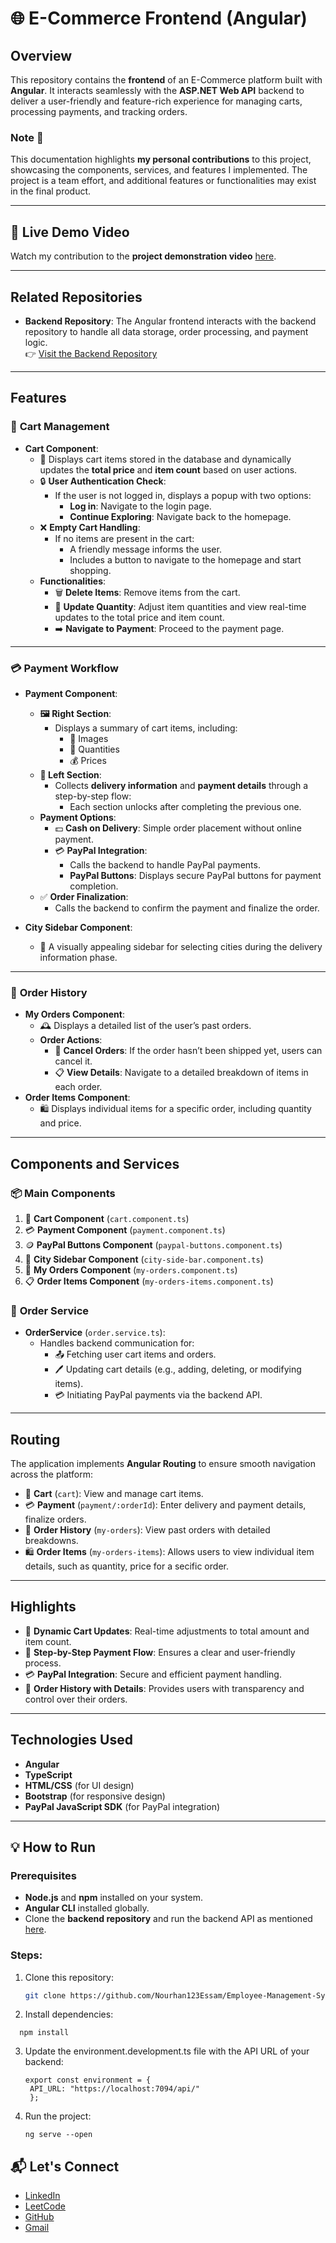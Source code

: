 
# 🌐 E-Commerce Frontend (Angular)

## Overview
This repository contains the **frontend** of an E-Commerce platform built with **Angular**. It interacts seamlessly with the **ASP.NET Web API** backend to deliver a user-friendly and feature-rich experience for managing carts, processing payments, and tracking orders.  

### Note 📝
This documentation highlights **my personal contributions** to this project, showcasing the components, services, and features I implemented. The project is a team effort, and additional features or functionalities may exist in the final product.


---
## 🌟 Live Demo Video

Watch my contribution to the **project demonstration video** [here](https://drive.google.com/file/d/1N8LeN7Ragu1HMKAmmTb6Rnr_fhtFYsIf/view?usp=sharing).  

---

## Related Repositories
- **Backend Repository**: The Angular frontend interacts with the backend repository to handle all data storage, order processing, and payment logic.  
  👉 [Visit the Backend Repository](<backend-repo-url>)

---
## Features

### 🛒 **Cart Management**
- **Cart Component**:
  - 🧾 Displays cart items stored in the database and dynamically updates the **total price** and **item count** based on user actions.
  - 🔒 **User Authentication Check**:
    - If the user is not logged in, displays a popup with two options:
      - **Log in**: Navigate to the login page.
      - **Continue Exploring**: Navigate back to the homepage.
  - ❌ **Empty Cart Handling**:
    - If no items are present in the cart:
      - A friendly message informs the user.
      - Includes a button to navigate to the homepage and start shopping.
  - **Functionalities**:
    - 🗑️ **Delete Items**: Remove items from the cart.
    - 🔄 **Update Quantity**: Adjust item quantities and view real-time updates to the total price and item count.
    - ➡️ **Navigate to Payment**: Proceed to the payment page.

---

### 💳 **Payment Workflow**
- **Payment Component**:
  - **🖼️ Right Section**:
    - Displays a summary of cart items, including:
      - 📸 Images
      - 🔢 Quantities
      - 💰 Prices
  - **📝 Left Section**:
    - Collects **delivery information** and **payment details** through a step-by-step flow:
      - Each section unlocks after completing the previous one.
  - **Payment Options**:
    - 💵 **Cash on Delivery**: Simple order placement without online payment.
    - 💳 **PayPal Integration**:
      - Calls the backend to handle PayPal payments.
      - **PayPal Buttons**: Displays secure PayPal buttons for payment completion.
  - ✅ **Order Finalization**:
    - Calls the backend to confirm the payment and finalize the order.

- **City Sidebar Component**:
  - 🌆 A visually appealing sidebar for selecting cities during the delivery information phase.

---

### 📜 **Order History**
- **My Orders Component**:
  - 🕰️ Displays a detailed list of the user’s past orders.
  - **Order Actions**:
    - 🚫 **Cancel Orders**: If the order hasn’t been shipped yet, users can cancel it.
    - 📋 **View Details**: Navigate to a detailed breakdown of items in each order.
- **Order Items Component**:
  - 🛍️ Displays individual items for a specific order, including quantity and price.

---

## Components and Services

### 📦 **Main Components**
1. 🛒 **Cart Component** (`cart.component.ts`)
2. 💳 **Payment Component** (`payment.component.ts`)
3. 🪙 **PayPal Buttons Component** (`paypal-buttons.component.ts`)
4. 🌆 **City Sidebar Component** (`city-side-bar.component.ts`)
5. 📜 **My Orders Component** (`my-orders.component.ts`)
6. 📋 **Order Items Component** (`my-orders-items.component.ts`)

### 🔗 **Order Service**
- **OrderService** (`order.service.ts`):
  - Handles backend communication for:
    - 📤 Fetching user cart items and orders.
    - 🖊️ Updating cart details (e.g., adding, deleting, or modifying items).
    - 💳 Initiating PayPal payments via the backend API.

---

## Routing
The application implements **Angular Routing** to ensure smooth navigation across the platform:
- 🛒 **Cart** (`cart`): View and manage cart items.
- 💳 **Payment** (`payment/:orderId`): Enter delivery and payment details, finalize orders.
- 📜 **Order History** (`my-orders`): View past orders with detailed breakdowns.
- 🛍️ **Order Items** (`my-orders-items`): Allows users to view individual item details, such as quantity, price for a secific order.

---

## Highlights
- 🚀 **Dynamic Cart Updates**: Real-time adjustments to total amount and item count.
- 🔄 **Step-by-Step Payment Flow**: Ensures a clear and user-friendly process.
- 💳 **PayPal Integration**: Secure and efficient payment handling.
- 📜 **Order History with Details**: Provides users with transparency and control over their orders.

---

## Technologies Used
- **Angular**
- **TypeScript**
- **HTML/CSS** (for UI design)
- **Bootstrap** (for responsive design)
- **PayPal JavaScript SDK** (for PayPal integration)
  
---

## 💡 How to Run

### Prerequisites
- **Node.js** and **npm** installed on your system.  
- **Angular CLI** installed globally.  
- Clone the **backend repository** and run the backend API as mentioned [here](https://github.com/Nourhan123Essam/Employee-Management-System-API-ASP.Net).

### Steps:
1. Clone this repository:
   ```bash
   git clone https://github.com/Nourhan123Essam/Employee-Management-System-Angular.git

2. Install dependencies:
  ```bach
    npm install
  ```
3. Update the environment.development.ts file with the API URL of your backend:
   ```bach
   export const environment = {
    API_URL: "https://localhost:7094/api/"
    };
4. Run the project:
   ```bach
   ng serve --open

## 📬 **Let's Connect**  

- [LinkedIn](https://www.linkedin.com/in/nourhan-essam123/)  
- [LeetCode](https://leetcode.com/u/norhan123/)  
- [GitHub](https://github.com/Nourhan123Essam)
- [Gmail](nourhan.essam.makhlouf@gmail.com)
